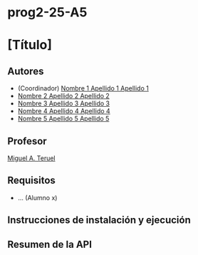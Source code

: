 # prog2-25-A5
# [Título]
[//]: # (Incluid aquí la descripción de vuestra aplicación. Por cierto, así se ponen comentarios en Markdown)

## Autores

* (Coordinador) [Nombre 1 Apellido 1 Apellido 1](https://github.com/alumno1)
* [Nombre 2 Apellido 2 Apellido 2](https://github.com/alumno2)
* [Nombre 3 Apellido 3 Apellido 3](https://github.com/alumno3)
* [Nombre 4 Apellido 4 Apellido 4](https://github.com/alumno4)
* [Nombre 5 Apellido 5 Apellido 5](https://github.com/alumno5)

## Profesor
[//]: # (Dejad a quien corresponda)
[Miguel A. Teruel](https://github.com/materuel-ua)

## Requisitos
[//]: # (Indicad aquí los requisitos de vuestra aplicación, así como el alumno responsable de cada uno de ellos)
* ... (Alumno x)

## Instrucciones de instalación y ejecución
[//]: # (Indicad aquí qué habría que hacer para ejecutar vuestra aplicación)

## Resumen de la API
[//]: # (Cuando tengáis la API, añadiréis aquí la descripción de las diferentes llamadas.)
[//]: # (Para la evaluación por pares, indicaréis aquí las diferentes opciones de vuestro menú textual, especificando para qué sirve cada una de ellas)
